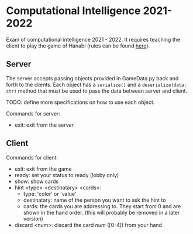# Computational Intelligence 2021-2022

Exam of computational intelligence 2021 - 2022. It requires teaching the client to play the game of Hanabi (rules can be found [here](https://www.spillehulen.dk/media/102616/hanabi-card-game-rules.pdf)).

## Server

The server accepts passing objects provided in GameData.py back and forth to the clients.
Each object has a ```serialize()``` and a ```deserialize(data: str)``` method that must be used to pass the data between server and client.

TODO: define more specifications on how to use each object.

Commands for server:

+ exit: exit from the server

## Client

Commands for client:

+ exit: exit from the game
+ ready: set your status to ready (lobby only)
+ show: show cards
+ hint \<type> \<destinatary> \<cards>:
  + type: 'color' or 'value'
  + destinatary: name of the person you want to ask the hint to
  + cards: the cards you are addressing to. They start from 0 and are shown in the hand order. (this will probably be removed in a later version)
+ discard \<num>: discard the card *num* (\[0-4]) from your hand

